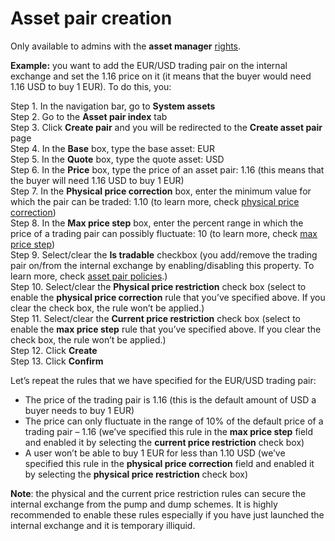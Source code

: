 # Asset pair creation

Only available to admins with the **asset manager** [rights](../admin-account-management/rights-of-admins-on-the-platform.md).

**Example:** you want to add the EUR/USD trading pair on the internal exchange and set the 1.16 price on it \(it means that the buyer would need 1.16 USD to buy 1 EUR\). To do this, you:

Step 1. In the navigation bar, go to **System assets**  
Step 2. Go to the **Asset pair index** tab  
Step 3. Click **Create pair** and you will be redirected to the **Create asset pair** page  
Step 4. In the **Base** box, type the base asset: EUR  
Step 5. In the **Quote** box, type the quote asset: USD  
Step 6. In the **Price** box, type the price of an asset pair: 1.16 \(this means that the buyer will need 1.16 USD to buy 1 EUR\)  
Step 7. In the **Physical price correction** box, enter the minimum value for which the pair can be traded: 1.10 \(to learn more, check [physical price correction](physical-price-correction.md)\)  
Step 8. In the **Max price step** box, enter the percent range in which the price of a trading pair can possibly fluctuate: 10 \(to learn more, check [max price step](max-price-step.md)\)  
Step 9. Select/clear the **Is tradable** checkbox \(you add/remove the trading pair on/from the internal exchange by enabling/disabling this property. To learn more, check [asset pair policies](asset-pair-policies.md).\)  
Step 10. Select/clear the **Physical price restriction** check box \(select to enable the **physical price correction** rule that you’ve specified above. If you clear the check box, the rule won’t be applied.\)  
Step 11. Select/clear the **Current price restriction** check box \(select to enable the **max price step** rule that you’ve specified above. If you clear the check box, the rule won’t be applied.\)  
Step 12. Click **Create**  
Step 13. Click **Confirm**

Let’s repeat the rules that we have specified for the EUR/USD trading pair:

* The price of the trading pair is 1.16 \(this is the default amount of USD a buyer needs to buy 1 EUR\)
* The price can only fluctuate in the range of 10% of the default price of a trading pair – 1.16 \(we’ve specified this rule in the **max price step** field and enabled it by selecting the **current price restriction** check box\)
* A user won’t be able to buy 1 EUR for less than 1.10 USD \(we’ve specified this rule in the **physical price correction** field and enabled it by selecting the **physical price restriction** check box\)

**Note**: the physical and the current price restriction rules can secure the internal exchange from the pump and dump schemes. It is highly recommended to enable these rules especially if you have just launched the internal exchange and it is temporary illiquid.  


